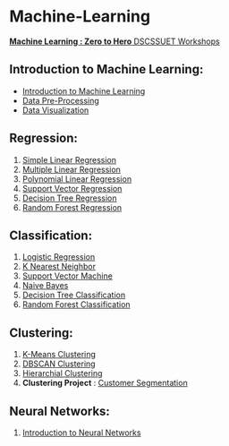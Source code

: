 # Machine-Learning

[**Machine Learning : Zero to Hero** DSCSSUET Workshops](https://gdsc.community.dev/sir-syed-university-of-engineering-and-technology/)

## Introduction to Machine Learning:
 
 - [Introduction to Machine Learning](https://github.com/HanifaElahi/Machine-Learning/blob/main/Introduction%20to%20Machine%20Learning/01_Intro_To_Machine_Learning.pdf)
 - [Data Pre-Processing](https://github.com/HanifaElahi/Machine-Learning/tree/main/Data_Preprocessing)
 - [Data Visualization](https://github.com/HanifaElahi/Machine-Learning/tree/main/DataVisualization)

## Regression:

1. [Simple Linear Regression](https://github.com/HanifaElahi/Machine-Learning/tree/main/01_SimpleLinearRegression)
2. [Multiple Linear Regression](https://github.com/HanifaElahi/Machine-Learning/tree/main/02_MultipleLinearRegression)
3. [Polynomial Linear Regression](https://github.com/HanifaElahi/Machine-Learning/tree/main/03_PolynomialLinearRegression)
4. [Support Vector Regression](https://github.com/HanifaElahi/Machine-Learning/tree/main/04_SupportVectorRegression)
5. [Decision Tree Regression](https://github.com/HanifaElahi/Machine-Learning/tree/main/05_DecisionTree)
6. [Random Forest Regression](https://github.com/HanifaElahi/Machine-Learning/tree/main/06_RandomForest)

## Classification:

1. [Logistic Regression](https://github.com/HanifaElahi/Machine-Learning/tree/main/07_LogisticRegression)
2. [K Nearest Neighbor](https://github.com/HanifaElahi/Machine-Learning/tree/main/08_K_Nearest_Neighbors)
3. [Support Vector Machine](https://github.com/HanifaElahi/Machine-Learning/tree/main/09_SupportVectorMachine)
4. [Naive Bayes](https://github.com/HanifaElahi/Machine-Learning/tree/main/10_NaiveBayes)
5. [Decision Tree Classification](https://github.com/HanifaElahi/Machine-Learning/tree/main/11_DecisionTreesClassification)
6. [Random Forest Classification]()

## Clustering:

1. [K-Means Clustering](https://github.com/HanifaElahi/Machine-Learning/tree/main/13_K_Means_Clustering)
2. [DBSCAN Clustering](https://github.com/HanifaElahi/Machine-Learning/tree/main/14_DBSCAN_Clustering)
3. [Hierarchial Clustering](https://github.com/HanifaElahi/Machine-Learning/tree/main/15_Hierarchical_Clustering)
4. **Clustering Project** : [Customer Segmentation](https://github.com/HanifaElahi/Machine-Learning/tree/main/16_CustomerSegmentation)


## Neural Networks:

1. [Introduction to Neural Networks](https://github.com/HanifaElahi/Machine-Learning/tree/main/17_Into_to_Neural_Networks)

